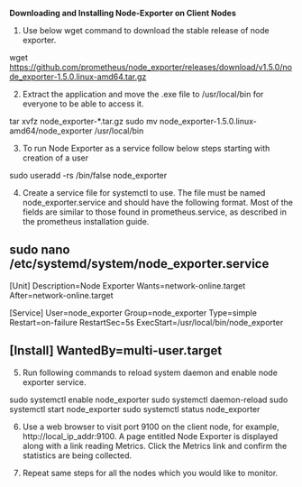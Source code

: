 **Downloading and Installing Node-Exporter on Client Nodes**

1. Use below wget command to download the stable release of node exporter.

wget https://github.com/prometheus/node_exporter/releases/download/v1.5.0/node_exporter-1.5.0.linux-amd64.tar.gz

2. Extract the application and move the .exe file to /usr/local/bin for everyone to be able to access it.

tar xvfz node_exporter-*.tar.gz
sudo mv node_exporter-1.5.0.linux-amd64/node_exporter /usr/local/bin

3. To run Node Exporter as a service follow below steps starting with creation of a user

sudo useradd -rs /bin/false node_exporter

4. Create a service file for systemctl to use. The file must be named node_exporter.service and should have the following format. Most of the fields are similar to those found in prometheus.service, as described in the prometheus installation guide.

sudo nano /etc/systemd/system/node_exporter.service
----------------------------------------------------------------------------------------------------
[Unit]
Description=Node Exporter
Wants=network-online.target
After=network-online.target

[Service]
User=node_exporter
Group=node_exporter
Type=simple
Restart=on-failure
RestartSec=5s
ExecStart=/usr/local/bin/node_exporter

[Install]
WantedBy=multi-user.target
---------------------------------------------------------------------------------------------------

5. Run following commands to reload system daemon and enable node exporter service.

sudo systemctl enable node_exporter
sudo systemctl daemon-reload
sudo systemctl start node_exporter
sudo systemctl status node_exporter

6. Use a web browser to visit port 9100 on the client node, for example, http://local_ip_addr:9100. A page entitled Node Exporter is displayed along with a link reading Metrics. Click the Metrics link and confirm the statistics are being collected.

7. Repeat same steps for all the nodes which you would like to monitor.